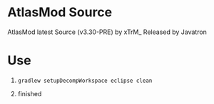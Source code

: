 # AtlasMod Source

AtlasMod latest Source (v3.30-PRE) by xTrM_
Released by Javatron

# Use

1) `gradlew setupDecompWorkspace eclipse clean`

2) finished